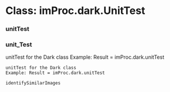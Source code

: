 # Class: imProc.dark.UnitTest



    
### unitTest




    
### unit_Test

unitTest for the Dark class Example: Result = imProc.dark.unitTest


    
    unitTest for the Dark class  
    Example: Result = imProc.dark.unitTest  
      
    identifySimilarImages  

